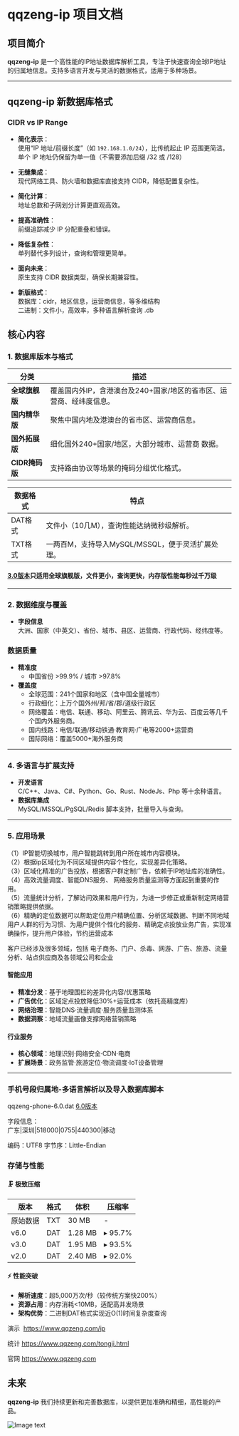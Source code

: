 # qqzeng-ip 项目文档


## 项目简介  
**qqzeng-ip** 是一个高性能的IP地址数据库解析工具，专注于快速查询全球IP地址的归属地信息。支持多语言开发与灵活的数据格式，适用于多种场景。

---

## qqzeng-ip 新数据库格式

### CIDR vs IP Range

- **简化表示**：  
  使用“IP 地址/前缀长度”（如 `192.168.1.0/24`），比传统起止 IP 范围更简洁。   
  单个 IP 地址仍保留为单一值（不需要添加后缀 /32 或 /128）

- **无缝集成**：  
  现代网络工具、防火墙和数据库直接支持 CIDR，降低配置复杂性。

- **简化计算**：  
  地址总数和子网划分计算更直观高效。

- **提高准确性**：  
  前缀追踪减少 IP 分配重叠和错误。

- **降低复杂性**：  
  单列替代多列设计，查询和管理更简单。

- **面向未来**：  
  原生支持 CIDR 数据类型，确保长期兼容性。

- **新版格式**：  
 数据库：cidr，地区信息，运营商信息，等多维结构    
 二进制：文件小，高效率，多种语言解析查询 .db

## 核心内容  

### 1. 数据库版本与格式  
| **分类**          | **描述**                                                                 |
|--------------------|--------------------------------------------------------------------------|
| **全球旗舰版**     | 覆盖国内外IP，含港澳台及240+国家/地区的省市区、运营商、经纬度信息。        |
| **国内精华版**     | 聚焦中国内地及港澳台的省市区、运营商信息。                                |
| **国外拓展版**     | 细化国外240+国家/地区，大部分城市、运营商 数据。                          |
| **CIDR掩码版**     | 支持路由协议等场景的掩码分组优化格式。                                    |

| **数据格式**       | **特点**                                                                 |
|--------------------|--------------------------------------------------------------------------|
| DAT格式            | 文件小（10几M），查询性能达纳微秒级解析。                                  |
| TXT格式            | 一两百M，支持导入MySQL/MSSQL，便于灵活扩展处理。                           |

#### [3.0版本](https://github.com/zengzhan/qqzeng-ip/tree/master/3.0)只适用全球旗舰版，文件更小，查询更快，内存版性能每秒过千万级 
---

### 2. 数据维度与覆盖  
- **字段信息**  
  大洲、国家（中英文）、省份、城市、县区、运营商、行政代码、经纬度等。  
### 数据质量  
- **精准度**  
  - 中国省份 >99.9% / 城市 >97.8%  
- **覆盖度**  
  - 全球范围：241个国家和地区（含中国全量城市）  
  - 行政细化：上万个国外州/邦/省/郡/道级行政区     
  - 网络覆盖：电信、联通、移动、阿里云、腾讯云、华为云、百度云等几千个国内外服务商。    
  - 国内线路：电信/联通/移动铁通·教育网·广电等2000+运营商  
  - 国际网络：覆盖5000+海外服务商  
---

### 4. 多语言与扩展支持  
- **开发语言**  
  C/C++、Java、C#、Python、Go、Rust、NodeJs、Php 等十余种语言。  
- **数据库集成**  
  MySQL/MSSQL/PgSQL/Redis 脚本支持，批量导入与查询。  

---

### 5. 应用场景  

（1）IP智能切换城市，用户智能跳转到用户所在城市内容模块。  
（2）根据ip区域化为不同区域提供内容个性化，实现差异化策略。  
（3）区域化精准的广告投放，根据客户群定制广告，依赖于IP地址库的准确性。  
（4）高效流量调度、智能DNS服务、 网络服务质量监测等方面起到重要的作用。  
（5）流量统计分析，了解访问效果和用户行为，为进一步修正或重新制定网络营销策略提供依据。  
（6）精确的定位数据可以帮助定位用户精确位置、分析区域数据、判断不同地域用户人群的行为习惯、为用户提供个性化的服务、精确定点投放业务广告，实现准确操作，提升用户体验，节约运营成本    

客户已经涉及很多领域，包括 电子商务、门户、杀毒、网游、广告、旅游、流量分析、站点供应商及各领域公司和企业

#### 智能应用  
- 󠀠󠀠**精准分发**：基于地理围栏的差异化内容/优惠策略  
- 󠀠󠀠**广告优化**：区域定点投放降低30%+运营成本（依托高精度库）  
- 󠀠󠀠**网络治理**：智能DNS·流量调度·服务质量监测体系  
- 󠀠󠀠**数据洞察**：地域流量画像支撑网络营销策略  

#### 行业服务  
- **核心领域**：地理识别·网络安全·CDN·电商  
- **扩展场景**：政务监管·旅游定位·物流调度·IoT设备管理  

---



### 手机号段归属地-多语言解析以及导入数据库脚本

qqzeng-phone-6.0.dat    [6.0版本](https://github.com/zengzhan/qqzeng-ip/tree/master/qqzeng-phone-6.0)   

字段信息：  
广东|深圳|518000|0755|440300|移动   

编码：UTF8  字节序：Little-Endian  


### 存储与性能

#### 🗜️ 极致压缩  
| **版本** | **格式** | **体积** | **压缩率** |  
|----------|----------|----------|-------------|  
| 原始数据 | TXT      | 30 MB    | -           |  
| v6.0     | DAT      | 1.28 MB  | ▸ 95.7%     |  
| v3.0     | DAT      | 1.95 MB  | ▸ 93.5%     |  
| v2.0     | DAT      | 2.40 MB  | ▸ 92.0%     |  

#### ⚡ 性能突破  
- **解析速度**：超5,000万次/秒（较传统方案快200%）  
- **资源占用**：内存消耗<10MB，适配高并发场景  
- **架构优势**：二进制DAT格式实现近O(1)时间复杂度查询   
 
演示  https://www.qqzeng.com/ip

统计  https://www.qqzeng.com/tongji.html

官网  https://www.qqzeng.com   

## 未来  
**qqzeng-ip** 我们持续更新和完善数据库，以提供更加准确和精细，高性能的产品。

![Image text](https://www.qqzeng-ip.com/res/github-qrcode.png)




